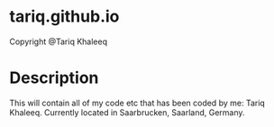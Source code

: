 # tariq.github.io
Copyright @Tariq Khaleeq

# Description
This will contain all of my code etc that has been coded by me: Tariq Khaleeq. Currently located in Saarbrucken, Saarland, Germany.

